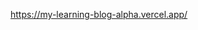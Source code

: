 <!-- https://app.eraser.io/workspace/Ol209Uhsc2EutH4Sy5SJ?origin=share -->


https://my-learning-blog-alpha.vercel.app/

<!-- https://vercel.com/rincemathews-projects/my-learning-blog -->
<!-- https://dashboard.clerk.com/ -->



